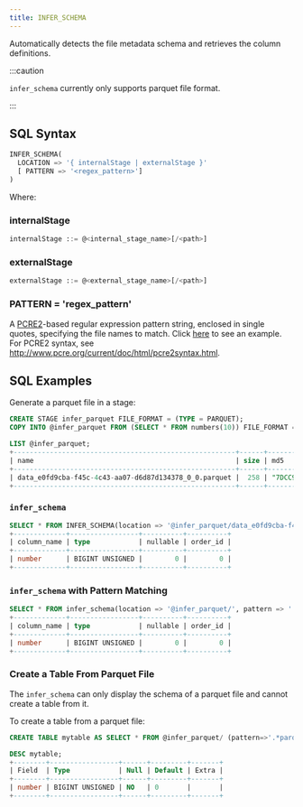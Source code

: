 ```yaml
---
title: INFER_SCHEMA
---
```


Automatically detects the file metadata schema and retrieves the column definitions.


:::caution

`infer_schema` currently only supports parquet file format.

:::

## SQL Syntax

```sql
INFER_SCHEMA(
  LOCATION => '{ internalStage | externalStage }'
  [ PATTERN => '<regex_pattern>']
)
```

Where:

### internalStage

```sql
internalStage ::= @<internal_stage_name>[/<path>]
```

### externalStage

```sql
externalStage ::= @<external_stage_name>[/<path>]
```

### PATTERN = 'regex_pattern'

A [PCRE2](https://www.pcre.org/current/doc/html/)-based regular expression pattern string, enclosed in single quotes, specifying the file names to match. Click [here](#loading-data-with-pattern-matching) to see an example. For PCRE2 syntax, see http://www.pcre.org/current/doc/html/pcre2syntax.html.

## SQL Examples

Generate a parquet file in a stage:

```sql
CREATE STAGE infer_parquet FILE_FORMAT = (TYPE = PARQUET);
COPY INTO @infer_parquet FROM (SELECT * FROM numbers(10)) FILE_FORMAT = (TYPE = PARQUET);
```

```sql
LIST @infer_parquet;
+-------------------------------------------------------+------+------------------------------------+-------------------------------+---------+
| name                                                  | size | md5                                | last_modified                 | creator |
+-------------------------------------------------------+------+------------------------------------+-------------------------------+---------+
| data_e0fd9cba-f45c-4c43-aa07-d6d87d134378_0_0.parquet |  258 | "7DCC9FFE04EA1F6882AED2CF9640D3D4" | 2023-02-09 05:21:52.000 +0000 | NULL    |
+-------------------------------------------------------+------+------------------------------------+-------------------------------+---------+
```

### `infer_schema`


```sql
SELECT * FROM INFER_SCHEMA(location => '@infer_parquet/data_e0fd9cba-f45c-4c43-aa07-d6d87d134378_0_0.parquet');
+-------------+-----------------+----------+----------+
| column_name | type            | nullable | order_id |
+-------------+-----------------+----------+----------+
| number      | BIGINT UNSIGNED |        0 |        0 |
+-------------+-----------------+----------+----------+
```

### `infer_schema` with Pattern Matching

```sql
SELECT * FROM infer_schema(location => '@infer_parquet/', pattern => '.*parquet');
+-------------+-----------------+----------+----------+
| column_name | type            | nullable | order_id |
+-------------+-----------------+----------+----------+
| number      | BIGINT UNSIGNED |        0 |        0 |
+-------------+-----------------+----------+----------+
```

### Create a Table From Parquet File

The `infer_schema` can only display the schema of a parquet file and cannot create a table from it. 

To create a table from a parquet file:

```sql
CREATE TABLE mytable AS SELECT * FROM @infer_parquet/ (pattern=>'.*parquet') LIMIT 0;

DESC mytable;
+--------+-----------------+------+---------+-------+
| Field  | Type            | Null | Default | Extra |
+--------+-----------------+------+---------+-------+
| number | BIGINT UNSIGNED | NO   | 0       |       |
+--------+-----------------+------+---------+-------+
```
